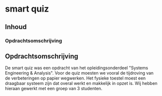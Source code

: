 # smart quiz
## Inhoud
### Opdrachtsomschrijving
## Opdrachtsomschrijving
De smart quiz was een opdracht van het opleidingsonderdeel "Systems Engineering & Analysis". Voor de quiz moesten we vooral de tijdroving van de verbeteringen op papier wegwerken. Het fysieke toestel moest een draagbaar systeem zijn dat overal werkt en makkelijk in opzet is. Wij hebben hieraan gewerkt met een groep van 3 studenten.
